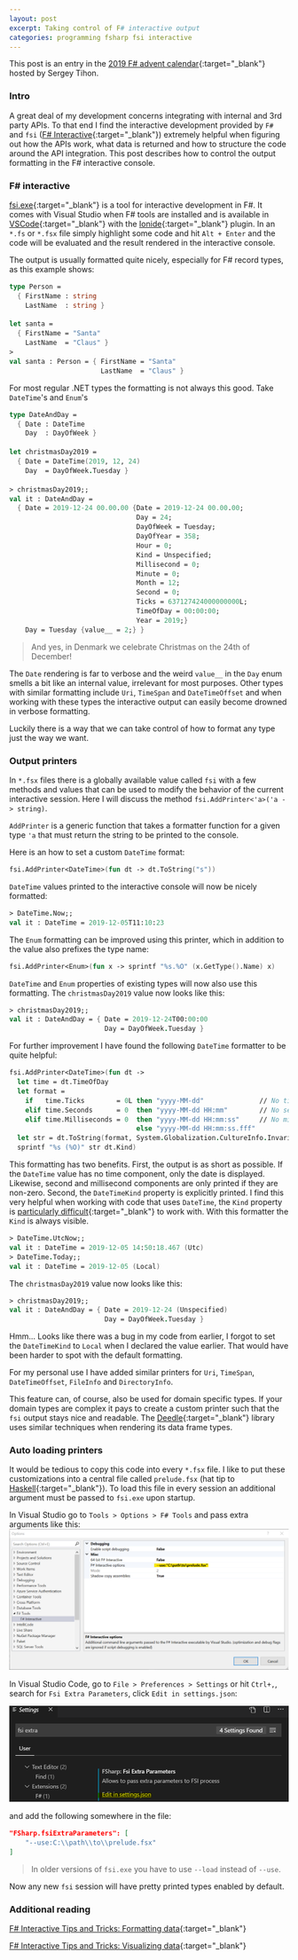 ```yaml
---
layout: post
excerpt: Taking control of F# interactive output
categories: programming fsharp fsi interactive
---
```


This post is an entry in the [2019 F# advent calendar](https://sergeytihon.com/2019/11/05/f-advent-calendar-in-english-2019/){:target="_blank"} hosted by Sergey Tihon.

### Intro

A great deal of my development concerns integrating with internal and 3rd party APIs. To that end I find the interactive development provided by `F#` and `fsi` ([F# Interactive](https://docs.microsoft.com/en-us/dotnet/fsharp/tutorials/fsharp-interactive/){:target="_blank"}) extremely helpful when figuring out how the APIs work, what data is returned and how to structure the code around the API integration. This post describes how to control the output formatting in the F# interactive console.

### F# interactive

[fsi.exe](https://docs.microsoft.com/en-us/dotnet/fsharp/tutorials/fsharp-interactive/){:target="_blank"} is a tool for interactive development in F#. It comes with Visual Studio when F# tools are installed and is available in [VSCode](https://code.visualstudio.com/){:target="_blank"} with the [Ionide](http://ionide.io/){:target="_blank"} plugin. In an `*.fs` or `*.fsx` file simply highlight some code and hit `Alt + Enter` and the code will be evaluated and the result rendered in the interactive console.

The output is usually formatted quite nicely, especially for F# record types, as this example shows:

```fsharp
type Person =
  { FirstName : string
    LastName  : string }

let santa =
  { FirstName = "Santa"
    LastName  = "Claus" }
>
val santa : Person = { FirstName = "Santa"
                       LastName  = "Claus" }
```

For most regular .NET types the formatting is not always this good. Take `DateTime`'s and `Enum`'s

```fsharp
type DateAndDay =
  { Date : DateTime
    Day  : DayOfWeek }

let christmasDay2019 =
  { Date = DateTime(2019, 12, 24)
    Day  = DayOfWeek.Tuesday }

> christmasDay2019;;
val it : DateAndDay =
  { Date = 2019-12-24 00.00.00 {Date = 2019-12-24 00.00.00;
                                Day = 24;
                                DayOfWeek = Tuesday;
                                DayOfYear = 358;
                                Hour = 0;
                                Kind = Unspecified;
                                Millisecond = 0;
                                Minute = 0;
                                Month = 12;
                                Second = 0;
                                Ticks = 637127424000000000L;
                                TimeOfDay = 00:00:00;
                                Year = 2019;}
    Day = Tuesday {value__ = 2;} }
```

> And yes, in Denmark we celebrate Christmas on the 24th of December!

The `Date` rendering is far to verbose and the weird `value__` in the `Day` enum smells a bit like an internal value, irrelevant for most purposes. Other types with similar formatting include `Uri`, `TimeSpan` and `DateTimeOffset` and when working with these types the interactive output can easily become drowned in verbose formatting.

Luckily there is a way that we can take control of how to format any type just the way we want.

### Output printers
In `*.fsx` files there is a globally available value called `fsi` with a few methods and values that can be used to modify the behavior of the current interactive session. Here I will discuss the method `fsi.AddPrinter<'a>('a -> string)`.

`AddPrinter` is a generic function that takes a formatter function for a given type `'a` that must return the string to be printed to the console.

Here is an how to set a custom `DateTime` format:
```fsharp
fsi.AddPrinter<DateTime>(fun dt -> dt.ToString("s"))
```
`DateTime` values printed to the interactive console will now be nicely formatted:
```fsharp
> DateTime.Now;;
val it : DateTime = 2019-12-05T11:10:23
```
The `Enum` formatting can be improved using this printer, which in addition to the value also prefixes the type name:
```fsharp
fsi.AddPrinter<Enum>(fun x -> sprintf "%s.%O" (x.GetType().Name) x)
```
`DateTime` and `Enum` properties of existing types will now also use this formatting. The `christmasDay2019` value now looks like this:
```fsharp
> christmasDay2019;;
val it : DateAndDay = { Date = 2019-12-24T00:00:00
                        Day = DayOfWeek.Tuesday }
```
For further improvement I have found the following `DateTime` formatter to be quite helpful:
```fsharp
fsi.AddPrinter<DateTime>(fun dt ->
  let time = dt.TimeOfDay
  let format =
    if   time.Ticks        = 0L then "yyyy-MM-dd"              // No time component
    elif time.Seconds      = 0  then "yyyy-MM-dd HH:mm"        // No seconds
    elif time.Milliseconds = 0  then "yyyy-MM-dd HH:mm:ss"     // No milliseconds
                                else "yyyy-MM-dd HH:mm:ss.fff"
  let str = dt.ToString(format, System.Globalization.CultureInfo.InvariantCulture)
  sprintf "%s (%O)" str dt.Kind)
```
This formatting has two benefits. First, the output is as short as possible. If the `DateTime` value has no time component, only the date is displayed. Likewise, second and millisecond components are only printed if they are non-zero. Second, the `DateTimeKind` property is explicitly printed. I find this very helpful when working with code that uses `DateTime`, the `Kind` property is [particularly difficult](https://blog.nodatime.org/2011/08/what-wrong-with-datetime-anyway.html){:target="_blank"} to work with. With this formatter the `Kind` is always visible.
```fsharp
> DateTime.UtcNow;;
val it : DateTime = 2019-12-05 14:50:18.467 (Utc)
> DateTime.Today;;
val it : DateTime = 2019-12-05 (Local)
```

The `christmasDay2019` value now looks like this:
```fsharp
> christmasDay2019;;
val it : DateAndDay = { Date = 2019-12-24 (Unspecified)
                        Day = DayOfWeek.Tuesday }
```
Hmm... Looks like there was a bug in my code from earlier, I forgot to set the `DateTimeKind` to `Local` when I declared the value earlier. That would have been harder to spot with the default formatting.

For my personal use I have added similar printers for `Uri`, `TimeSpan`, `DateTimeOffset`, `FileInfo` and `DirectoryInfo`.

This feature can, of course, also be used for domain specific types. If your domain types are complex it pays to create a custom printer such that the `fsi` output stays nice and readable. The [Deedle](http://bluemountaincapital.github.io/Deedle/){:target="_blank"} library uses similar techniques when rendering its data frame types.

### Auto loading printers
It would be tedious to copy this code into every `*.fsx` file. I like to put these customizations into a central file called `prelude.fsx` (hat tip to [Haskell](https://wiki.haskell.org/Prelude){:target="_blank"}). To load this file in every session an additional argument must be passed to `fsi.exe` upon startup.

In Visual Studio go to `Tools > Options > F# Tools` and pass extra arguments like this:
![Visual Studio Prelude](/assets/path_to_prelude_visual_studio.png "Adding extra argument to fsi in Visual Studio.")

In Visual Studio Code, go to `File > Preferences > Settings` or hit `Ctrl+,`, search for `Fsi Extra Parameters`, click `Edit in settings.json`:

![Ionide settings](/assets/ionide_settings.png "Adding extra argument to fsi in Ionide.")

and add the following somewhere in the file:
```json
"FSharp.fsiExtraParameters": [
    "--use:C:\\path\\to\\prelude.fsx"
]
```

> In older versions of `fsi.exe` you have to use `--load` instead of `--use`.

Now any new `fsi` session will have pretty printed types enabled by default.

### Additional reading
[F# Interactive Tips and Tricks: Formatting data](https://blogs.msdn.microsoft.com/dsyme/2010/01/08/f-interactive-tips-and-tricks-formatting-data-using-addprinter-addprinttransformer-and-a-in-sprintfprintffprintf/){:target="_blank"}

[F# Interactive Tips and Tricks: Visualizing data](https://blogs.msdn.microsoft.com/dsyme/2010/01/08/f-interactive-tips-and-tricks-visualizing-data-in-a-grid/){:target="_blank"}
